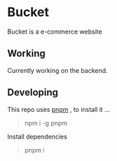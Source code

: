 # Bucket
Bucket is a e-commerce website
## Working
Currently working on the backend.

## Developing
This repo uses [pnpm](https://pnpm.io/) , to install it ...
> npm i -g pnpm 

Install dependencies
> pnpm i

